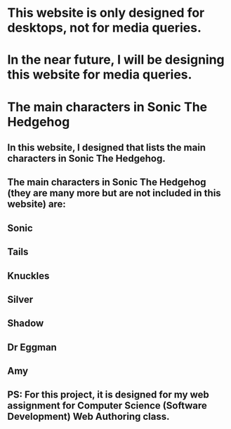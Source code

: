 # This website is only designed for desktops, not for media queries.
# In the near future, I will be designing this website for media queries.

# The main characters in Sonic The Hedgehog
## In this website, I designed that lists the main characters in Sonic The Hedgehog.
## The main characters in Sonic The Hedgehog (they are many more but are not included in this website) are:

## Sonic
## Tails
## Knuckles
## Silver
## Shadow
## Dr Eggman
## Amy

## PS: For this project, it is designed for my web assignment for Computer Science (Software Development) Web Authoring class.

